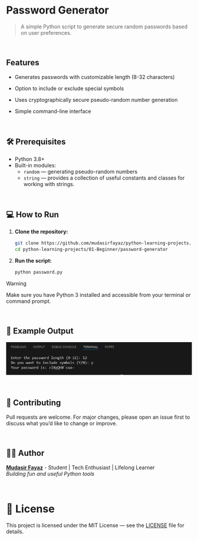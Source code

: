# Password Generator

> A simple Python script to generate secure random passwords based on user preferences.

<br/>

## Features

- Generates passwords with customizable length (8-32 characters)

- Option to include or exclude special symbols

- Uses cryptographically secure pseudo-random number generation

- Simple command-line interface

<br/>

## 🛠️ Prerequisites

- Python 3.8+
- Built-in modules:
  - `random` — generating pseudo-random numbers
  - `string` — provides a collection of useful constants and classes for working with strings.

<br/>

## 💻 How to Run

1. **Clone the repository:**

   ```bash
   git clone https://github.com/mudasirfayaz/python-learning-projects.git
   cd python-learning-projects/01-Beginner/password-generator
   ```

2. **Run the script:**

   ```bash
   python password.py
   ```

> [!WARNING]
> Make sure you have Python 3 installed and accessible from your terminal or command prompt.

<br/>

## 🧪 Example Output

![Output](assets/screenshot.png)

<br/>

## 🤝 Contributing

Pull requests are welcome. For major changes, please open an issue first to discuss what you’d like to change or improve.

<br/>

## 🧑‍💻 Author

**[Mudasir Fayaz](https://github.com/mudasirfayaz/)** - Student | Tech Enthusiast | Lifelong Learner<br/>
_Building fun and useful Python tools_

<br/>

# 📜 License

This project is licensed under the MIT License — see the [LICENSE](./LICENSE) file for details.
